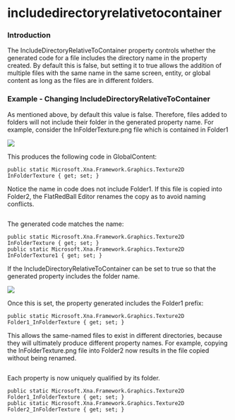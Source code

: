 # includedirectoryrelativetocontainer

### Introduction

The IncludeDirectoryRelativeToContainer property controls whether the generated code for a file includes the directory name in the property created. By default this is false, but setting it to true allows the addition of multiple files with the same name in the same screen, entity, or global content as long as the files are in different folders.

### Example - Changing IncludeDirectoryRelativeToContainer

As mentioned above, by default this value is false. Therefore, files added to folders will not include their folder in the generated property name. For example, consider the InFolderTexture.png file which is contained in Folder1

![](../../../../media/2023-02-img\_63e252deee778.png)

This produces the following code in GlobalContent:

```
public static Microsoft.Xna.Framework.Graphics.Texture2D InFolderTexture { get; set; }
```

Notice the name in code does not include Folder1. If this file is copied into Folder2, the FlatRedBall Editor renames the copy as to avoid naming conflicts. 

<figure><img src="../../../../media/2023-02-07\_06-33-51.gif" alt=""><figcaption></figcaption></figure>

 The generated code matches the name:

```
public static Microsoft.Xna.Framework.Graphics.Texture2D InFolderTexture { get; set; }
public static Microsoft.Xna.Framework.Graphics.Texture2D InFolderTexture1 { get; set; }
```

If the IncludeDirectoryRelativeToContainer can be set to true so that the generated property includes the folder name.

![](../../../../media/2023-02-img\_63e2541e712d1.png)

Once this is set, the property generated includes the Folder1 prefix:

```
public static Microsoft.Xna.Framework.Graphics.Texture2D Folder1_InFolderTexture { get; set; }
```

This allows the same-named files to exist in different directories, because they will ultimately produce different property names. For example, copying the InFolderTexture.png file into Folder2 now results in the file copied without being renamed. 

<figure><img src="../../../../media/2023-02-07\_06-45-05.gif" alt=""><figcaption></figcaption></figure>

 Each property is now uniquely qualified by its folder.

```
public static Microsoft.Xna.Framework.Graphics.Texture2D Folder1_InFolderTexture { get; set; }
public static Microsoft.Xna.Framework.Graphics.Texture2D Folder2_InFolderTexture { get; set; }
```

&#x20;
